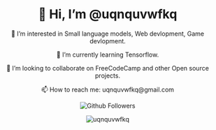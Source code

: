 <h1 align="center">
  <strong>👋 Hi, I’m @uqnquvwfkq</strong>
</h1>

<p align="center">
  👀 I’m interested in Small language models, Web devlopment, Game devlopment.
</p>
<p align="center">
  🌱 I’m currently learning Tensorflow.
</p>
<p align="center">
  💞️ I’m looking to collaborate on FreeCodeCamp and other Open source projects.
</p>
<p align="center">
  📫 How to reach me: uqnquvwfkq@gmail.com
</p>
<p align="center">
  <img src="https://img.shields.io/github/followers/uqnquvwfkq" alt="Github Followers">
</p>

<p align="center">
  <img src="https://github-readme-stats.vercel.app/api?username=uqnquvwfkq&showicons=true&include_all_commits&theme=gruvbox" alt="uqnquvwfkq"></img>
</p>

<!---
codexplor/codexplor is a ✨ special ✨ repository because its `README.md` (this file) appears on your GitHub profile.
You can click the Preview link to take a look at your changes.
--->
